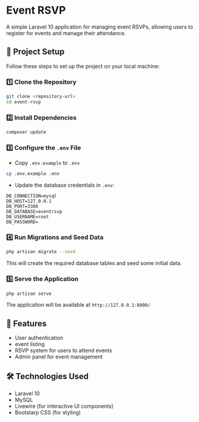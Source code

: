 # Event RSVP

A simple Laravel 10 application for managing event RSVPs, allowing users to register for events and manage their attendance.

## 🚀 Project Setup

Follow these steps to set up the project on your local machine:

### 1️⃣ Clone the Repository
```sh
git clone <repository-url>
cd event-rsvp
```

### 2️⃣ Install Dependencies
```sh
composer update
```

### 3️⃣ Configure the `.env` File
- Copy `.env.example` to `.env`
```sh
cp .env.example .env
```
- Update the database credentials in `.env`:
```env
DB_CONNECTION=mysql
DB_HOST=127.0.0.1
DB_PORT=3306
DB_DATABASE=eventrsvp
DB_USERNAME=root
DB_PASSWORD=
```

### 4️⃣ Run Migrations and Seed Data
```sh
php artisan migrate --seed
```
This will create the required database tables and seed some initial data.

### 5️⃣ Serve the Application
```sh
php artisan serve
```
The application will be available at `http://127.0.0.1:8000/`

## 📌 Features
- User authentication
- event listing 
- RSVP system for users to attend events
- Admin panel for event management

## 🛠️ Technologies Used
- Laravel 10
- MySQL
- Livewire (for interactive UI components)
- Bootstarp CSS (for styling)

